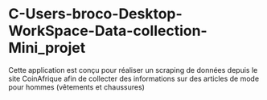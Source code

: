 # C-Users-broco-Desktop-WorkSpace-Data-collection-Mini_projet
Cette application est conçu pour réaliser un scraping de données depuis le site  CoinAfrique afin de collecter des informations sur des articles de mode pour hommes  (vêtements et chaussures)
